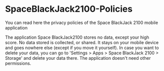 # SpaceBlackJack2100-Policies
You can read here the privacy policies of the Space BlackJack 2100 mobile application

The application Space BlackJack2100 stores no data, except your high score.
No data stored is collected, or shared. It stays on your mobile device and goes nowhere else (except if you move it yourself).
In case you want to delete your data, you can go to 'Settings > Apps > Space BlackJack 2100 > Storage' and delete your data there.
The application doesn't need other permissions.
